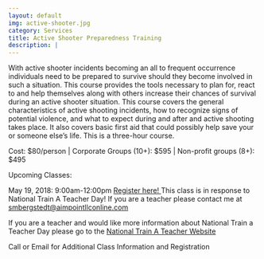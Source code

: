 ```yaml
---
layout: default
img: active-shooter.jpg
category: Services
title: Active Shooter Preparedness Training
description: |
---
```


With active shooter incidents becoming an all to frequent occurrence individuals need to be prepared to survive should they become involved
in such a situation. This course provides the tools necessary to plan for, react to and help themselves along with others increase their 
chances of survival during an active shooter situation. This course covers the general characteristics of active shooting incidents,
how to recognize signs of potential violence, and what to expect during and after and active shooting takes place.  It also covers basic first aid that could possibly help save your or someone else’s life.  This is a three-hour course.  

Cost: $80/person | Corporate Groups (10+): $595 | Non-profit groups (8+): $495

Upcoming Classes:

May 19, 2018: 9:00am-12:00pm  <a href="https://goo.gl/forms/j6QfvStkEotOtWPs2" target="_blank">Register here! </a>
This class is in response to National Train A Teacher Day!  If you are a teacher please contact me at smbergstedt@aimpointllconline.com

If you are a teacher and would like more information about National Train a Teacher Day please go to the <a href="http://nationaltrainateacherday.com " target="_blank">National Train A Teacher Website</a>


Call or Email for Additional Class Information and Registration
